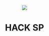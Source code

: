 <div align="center">
  <img src="https://cloud-hq25wzwps-hack-club-bot.vercel.app/0frame_11.png">
  <h1>HACK SP</h1>
</div>
